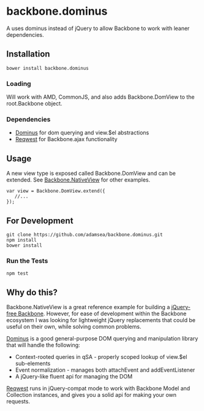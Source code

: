 # backbone.dominus
A uses dominus instead of jQuery to allow Backbone to work with leaner dependencies.


## Installation
```
bower install backbone.dominus
```

### Loading
Will work with AMD, CommonJS, and also adds Backbone.DomView to the root.Backbone object.

### Dependencies
* [Dominus](https://github.com/bevacqua/dominus) for dom querying and view.$el abstractions
* [Reqwest](https://github.com/ded/reqwest) for Backbone.ajax functionality

## Usage
A new view type is exposed called Backbone.DomView and can be extended.  See [Backbone.NativeView](https://github.com/akre54/Backbone.NativeView) for other examples.
```
var view = Backbone.DomView.extend({
   //...
});
```


## For Development
```
git clone https://github.com/adamsea/backbone.dominus.git
npm install
bower install
```


### Run the Tests
```
npm test
```


## Why do this?
Backbone.NativeView is a great reference example for building a [jQuery-free Backbone](https://github.com/jashkenas/backbone/wiki/Using-Backbone-without-jQuery).  However, for ease of development within the Backbone ecosystem I was looking for lightweight jQuery replacements that could be useful on their own, while solving common problems.

[Dominus](https://github.com/bevacqua/dominus) is a good general-purpose DOM querying and manipulation library that will handle the following:

* Context-rooted queries in qSA - properly scoped lookup of view.$el sub-elements
* Event normalization - manages both attachEvent and addEventListener
* A jQuery-like fluent api for managing the DOM

[Reqwest](https://github.com/ded/reqwest) runs in jQuery-compat mode to work with Backbone Model and Collection instances, and gives you a solid api for making your own requests.
